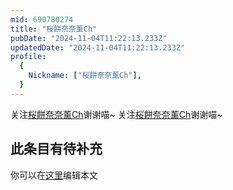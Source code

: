 ```yaml
---
mid: 690780274
title: "桜餅奈奈薰Ch"
pubDate: "2024-11-04T11:22:13.233Z"
updatedDate: "2024-11-04T11:22:13.233Z"
profile:
  {
    Nickname: ["桜餅奈奈薰Ch"],
  }
---
```


关注[桜餅奈奈薰Ch](https://space.bilibili.com/690780274)谢谢喵~ 关注[桜餅奈奈薰Ch](https://space.bilibili.com/690780274)谢谢喵~

## 此条目有待补充
你可以在[这里](https://github.com/Yuhanawa/VTuber.ICU-Content/edit/master/v/桜餅奈奈薰Ch/index.md)编辑本文
